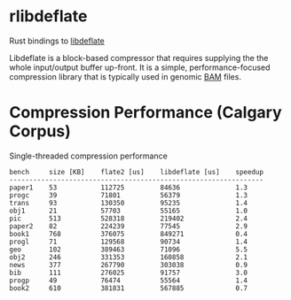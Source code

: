 # rlibdeflate

Rust bindings to [libdeflate](https://github.com/ebiggers/libdeflate)

Libdeflate is a block-based compressor that requires supplying the the
whole input/output buffer up-front. It is a simple,
performance-focused compression library that is typically used in
genomic [BAM](https://samtools.github.io/hts-specs/SAMv1.pdf) files.


# Compression Performance (Calgary Corpus)

Single-threaded compression performance 

```
bench     size [KB]    flate2 [us]    libdeflate [us]    speedup
----------------------------------------------------------------
paper1    53           112725         84636              1.3
progc     39           71801          56379              1.3
trans     93           130350         95235              1.4
obj1      21           57703          55165              1.0
pic       513          528318         219402             2.4
paper2    82           224239         77545              2.9
book1     768          376075         849271             0.4
progl     71           129568         90734              1.4
geo       102          389463         71096              5.5
obj2      246          331353         160858             2.1
news      377          267790         303038             0.9
bib       111          276025         91757              3.0
progp     49           76474          55564              1.4
book2     610          381831         567885             0.7
```
